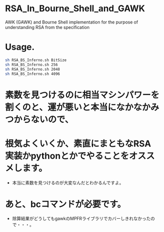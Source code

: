 # RSA_In_Bourne_Shell_and_GAWK
AWK (GAWK) and Bourne Shell implementation for the purpose of understanding RSA from the specification

# Usage.
```bash
sh RSA_BS_Inferno.sh BitSize
sh RSA_BS_Inferno.sh 256
sh RSA_BS_Inferno.sh 2048
sh RSA_BS_Inferno.sh 4096
```

# 素数を見つけるのに相当マシンパワーを割くのと、運が悪いと本当になかなかみつからないので、
# 根気よくいくか、素直にまともなRSA実装かpythonとかでやることをオススメします。
* 本当に素数を見つけるのが大変なんだとわかるんですよ。

# あと、bcコマンドが必要です。
* 除算結果がどうしてもgawkのMPFRライブラリでカバーしきれなかったので・・・。


